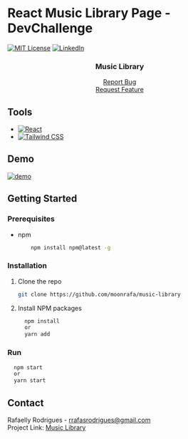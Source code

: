 # React Music Library Page - DevChallenge
<a name="readme-top"></a>
[![MIT License][license-shield]][license-url]
[![LinkedIn][linkedin-shield]][linkedin-url]
    		<br />
    		<div align="center">
    			<h3 align="center">Music Library</h3>
    				<a href="https://github.com/moonrafa/music-library/issues">Report Bug</a>
            </br>
    				<a href="https://github.com/moonrafa/music-library/issues">Request Feature</a>
    		</div>

  ## Tools

  - [![React][react.js]][react-url]
  - [![Tailwind CSS][tailwindcss]][tailwind-url]

  ## Demo
  <a href="#">
    			<img src="assets/demo.png" alt="demo" >
  </a>
  
  ## Getting Started

  ### Prerequisites
  - npm
    ```sh
    	npm install npm@latest -g
    ```
  ### Installation
  1. Clone the repo
        ```sh
    	git clone https://github.com/moonrafa/music-library
        ```
  2. Install NPM packages
      ```sh
    	npm install
    	or
    	yarn add
      ```
  ### Run
  ```sh
    npm start
    or
    yarn start
  ```
  ## Contact
  Rafaelly Rodrigues - rrafasrodrigues@gmail.com
  </br>
  Project Link: [Music Library](https://github.com/moonrafa/music-library)
    
  [license-shield]: https://img.shields.io/github/license/othneildrew/Best-README-Template.svg?style=for-the-badge
  [license-url]: https://github.com/moonrafa/music-library/LICENSE.txt
  [linkedin-shield]: https://img.shields.io/badge/-LinkedIn-black.svg?style=for-the-badge&logo=linkedin&colorB=555
  [linkedin-url]: https://www.linkedin.com/in/moonrafa/
  [demo]: assets/demo.png
  [react.js]: https://img.shields.io/badge/React-20232A?style=for-the-badge&logo=react&logoColor=61DAFB
  [react-url]: https://reactjs.org/
  [tailwindcss]: https://img.shields.io/badge/Tailwind_CSS-38B2AC?style=for-the-badge&logo=tailwind-css&logoColor=white
  [tailwind-url]: https://tailwindcss.com

